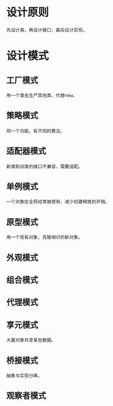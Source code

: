# 设计原则
```
先设计类，再设计接口，最后设计实现。
```
# 设计模式
## 工厂模式
```
用一个类去生产其他类，代替new。
```
##  策略模式
```
同一个功能，有不同的算法。
```
## 适配器模式
```
新类和旧类的接口不兼容，需要适配。
```
## 单例模式
```
一个对象在全局经常被使用，减少创建释放的开销。
```
## 原型模式
```
用一个现有对象，克隆相识的新对象。
```
## 外观模式
## 组合模式
## 代理模式
## 享元模式
```
大量对象共享某些数据。
```
## 桥接模式
```
抽象与实现分离。
```
## 观察者模式
